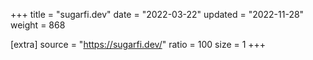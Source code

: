 +++
title = "sugarfi.dev"
date = "2022-03-22"
updated = "2022-11-28"
weight = 868

[extra]
source = "https://sugarfi.dev/"
ratio = 100
size = 1
+++
